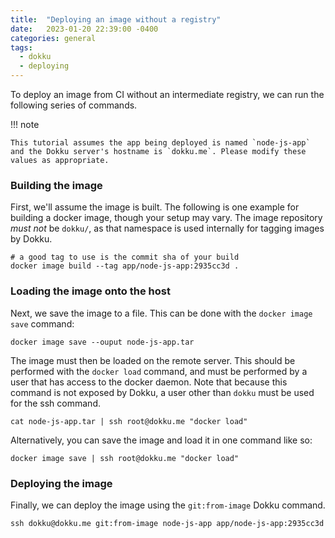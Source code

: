 ```yaml
---
title:  "Deploying an image without a registry"
date:   2023-01-20 22:39:00 -0400
categories: general
tags:
  - dokku
  - deploying
---
```


To deploy an image from CI without an intermediate registry, we can run the following series of commands.

!!! note

    This tutorial assumes the app being deployed is named `node-js-app` and the Dokku server's hostname is `dokku.me`. Please modify these values as appropriate.


### Building the image

First, we'll assume the image is built. The following is one example for building a docker image, though your setup may vary. The image repository _must not_ be `dokku/`, as that namespace is used internally for tagging images by Dokku.

```shell
# a good tag to use is the commit sha of your build
docker image build --tag app/node-js-app:2935cc3d .
```

### Loading the image onto the host

Next, we save the image to a file. This can be done with the `docker image save` command:

```shell
docker image save --ouput node-js-app.tar
```

The image must then be loaded on the remote server. This should be performed with the `docker load` command, and must be performed by a user that has access to the docker daemon. Note that because this command is not exposed by Dokku, a user other than `dokku` must be used for the ssh command.

```shell
cat node-js-app.tar | ssh root@dokku.me "docker load"
```

Alternatively, you can save the image and load it in one command like so:

```shell
docker image save | ssh root@dokku.me "docker load"
```

### Deploying the image

Finally, we can deploy the image using the `git:from-image` Dokku command.

```shell
ssh dokku@dokku.me git:from-image node-js-app app/node-js-app:2935cc3d
```
